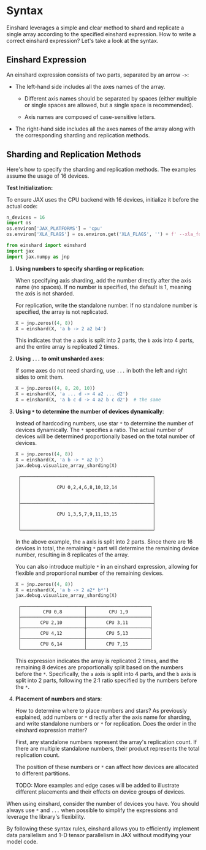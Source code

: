 # Syntax

Einshard leverages a simple and clear method to shard and replicate a single array according to the specified einshard expression. How to write a correct einshard expression? Let's take a look at the syntax.

## Einshard Expression

An einshard expression consists of two parts, separated by an arrow `->`:

* The left-hand side includes all the axes names of the array. 

    * Different axis names should be separated by spaces (either multiple or single spaces are allowed, but a single space is recommended).

    * Axis names are composed of case-sensitive letters.

* The right-hand side includes all the axes names of the array along with the corresponding sharding and replication methods.

## Sharding and Replication Methods

Here's how to specify the sharding and replication methods. The examples assume the usage of 16 devices.

**Test Initialization:**

To ensure JAX uses the CPU backend with 16 devices, initialize it before the actual code:

```python
n_devices = 16
import os
os.environ['JAX_PLATFORMS'] = 'cpu'
os.environ['XLA_FLAGS'] = os.environ.get('XLA_FLAGS', '') + f' --xla_force_host_platform_device_count={n_devices}'

from einshard import einshard 
import jax
import jax.numpy as jnp
```

1. **Using numbers to specify sharding or replication**:

   When specifying axis sharding, add the number directly after the axis name (no spaces). If no number is specified, the default is 1, meaning the axis is not sharded.
   
   For replication, write the standalone number. If no standalone number is specified, the array is not replicated.

   ```python
   X = jnp.zeros((4, 8))
   X = einshard(X, 'a b -> 2 a2 b4')
   ```

   This indicates that the `a` axis is split into 2 parts, the `b` axis into 4 parts, and the entire array is replicated 2 times.

2. **Using `...` to omit unsharded axes**:

   If some axes do not need sharding, use `...` in both the left and right sides to omit them.

   ```python
   X = jnp.zeros((4, 8, 20, 10))
   X = einshard(X, 'a ... d -> 4 a2 ... d2')
   X = einshard(X, 'a b c d -> 4 a2 b c d2')  # the same
   ```

3. **Using `*` to determine the number of devices dynamically**:

   Instead of hardcoding numbers, use star `*` to determine the number of devices dynamically. The `*` specifies a ratio. The actual number of devices will be determined proportionally based on the total number of devices.

   ```python
   X = jnp.zeros((4, 8))
   X = einshard(X, 'a b -> * a2 b')
   jax.debug.visualize_array_sharding(X)
   ```

   ```text
    ┌────────────────────────────────────────────────┐
    │                                                │
    │             CPU 0,2,4,6,8,10,12,14             │
    │                                                │
    │                                                │
    ├────────────────────────────────────────────────┤
    │                                                │
    │             CPU 1,3,5,7,9,11,13,15             │
    │                                                │
    │                                                │
    └────────────────────────────────────────────────┘
   ```

   In the above example, the `a` axis is split into 2 parts. Since there are 16 devices in total, the remaining `*` part will determine the remaining device number, resulting in 8 replicates of the array.

   You can also introduce multiple `*` in an einshard expression, allowing for flexible and proportional number of the remaining devices.

   ```python
   X = jnp.zeros((4, 8))
   X = einshard(X, 'a b -> 2 a2* b*')
   jax.debug.visualize_array_sharding(X)
   ```

   ```text
    ┌───────────────────────┬───────────────────────┐
    │        CPU 0,8        │        CPU 1,9        │
    ├───────────────────────┼───────────────────────┤
    │       CPU 2,10        │       CPU 3,11        │
    ├───────────────────────┼───────────────────────┤
    │       CPU 4,12        │       CPU 5,13        │
    ├───────────────────────┼───────────────────────┤
    │       CPU 6,14        │       CPU 7,15        │
    └───────────────────────┴───────────────────────┘
   ```

   This expression indicates the array is replicated 2 times, and the remaining 8 devices are proportionally split based on the numbers before the `*`. Specifically, the `a` axis is split into 4 parts, and the `b` axis is split into 2 parts, following the 2:1 ratio specified by the numbers before the `*`.


4. **Placement of numbers and stars**:

   How to determine where to place numbers and stars? As previously explained, add numbers or `*` directly after the axis name for sharding, and write standalone numbers or `*` for replication. Does the order in the einshard expression matter?

   First, any standalone numbers represent the array's replication count. If there are multiple standalone numbers, their product represents the total replication count.

   The position of these numbers or `*` can affect how devices are allocated to different partitions.

   TODO: More examples and edge cases will be added to illustrate different placements and their effects on device groups of devices.

When using einshard, consider the number of devices you have. You should always use `*` and `...` when possible to simplify the expressions and leverage the library's flexibility.

By following these syntax rules, einshard allows you to efficiently implement data parallelism and 1-D tensor parallelism in JAX without modifying your model code.
